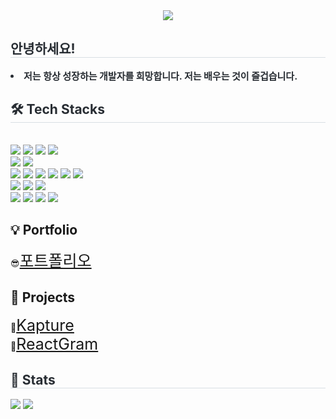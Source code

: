 <div align="center">
    <img
        src="https://capsule-render.vercel.app/api?type=egg&color=0:644f4f,100:f8f7f7&height=180&text=Hello%20World!%20I'm%20Jaehyeong&animation=twinkling&fontColor=4b4848&fontSize=40" />
</div>
<div style="text-align: left;">
    <h2 style="border-bottom: 1px solid #d8dee4; color: #282d33;"> 안녕하세요! </h2>
    <div style="font-weight: 700; font-size: 15px; text-align: left; color: #282d33;">
        <li> 저는 항상 성장하는 개발자를 희망합니다. 저는 배우는 것이 즐겁습니다.
    </div>
</div>
<div style="text-align: left;">
    <h2 style="border-bottom: 1px solid #d8dee4; color: #282d33;"> 🛠️ Tech Stacks </h2> <br>
    <div style="margin: ; text-align: left;" "text-align: left;">
        <img src="https://img.shields.io/badge/Java-007396?style=plastic&logo=Java&logoColor=white">
        <img src="https://img.shields.io/badge/Spring Boot-6DB33F?style=plastic&logo=Spring Boot&logoColor=white">
        <img src="https://img.shields.io/badge/AWS-232F3E?style=plastic&logo=Amazon%20AWS&logoColor=white">
        <img src="https://img.shields.io/badge/JSP-007396?style=plastic&logo=java&logoColor=white">
        <br />
        <img src="https://img.shields.io/badge/MySQL-4479A1?style=plastic&logo=MySQL&logoColor=white">
        <img src="https://img.shields.io/badge/Oracle-F80000?style=plastic&logo=Oracle&logoColor=white">
        <br /><img src="https://img.shields.io/badge/HTML5-E34F26?style=plastic&logo=HTML5&logoColor=white">
        <img src="https://img.shields.io/badge/CSS3-1572B6?style=plastic&logo=CSS3&logoColor=white">
        <img src="https://img.shields.io/badge/Javascript-F7DF1E?style=plastic&logo=Javascript&logoColor=white">
        <img src="https://img.shields.io/badge/jQuery-0769AD?style=plastic&logo=jQuery&logoColor=white">
        <img src="https://img.shields.io/badge/Vue.js-4FC08D?style=plastic&logo=Vue.js&logoColor=white">
        <img src="https://img.shields.io/badge/Ajax-0095D5?style=plastic&logo=javascript&logoColor=white">
        <br />
        <img src="https://img.shields.io/badge/React-61DAFB?style=plastic&logo=React&logoColor=white">
        <img src="https://img.shields.io/badge/Node.js-339933?style=plastic&logo=Node.js&logoColor=white">
        <img src="https://img.shields.io/badge/Express-000000?style=plastic&logo=Express&logoColor=white">
        <br />
        <img src="https://img.shields.io/badge/Apache Tomcat-F8DC75?style=plastic&logo=Apache Tomcat&logoColor=white">
        <img src="https://img.shields.io/badge/Linux-FCC624?style=plastic&logo=Linux&logoColor=white">
        <img src="https://img.shields.io/badge/Flutter-02569B?style=plastic&logo=Flutter&logoColor=white">
        <img src="https://img.shields.io/badge/Dart-0175C2?style=plastic&logo=Dart&logoColor=white">
    </div>
</div>
<div style="text-align: left;">
    <h2>💡 Portfolio </h2>
    <div>😎<a style="font-size: 25px;" href="https://www.notion.so/Portfolio-2006e1a0959280619b78dd083f38c89a?pvs=4">포트폴리오</a></div>
</div>
<div style="text-align: left;">
    <h2>📝 Projects </h2>
    <div>🍔<a style="font-size: 25px;" href="https://github.com/Taehun92/Project_Kapture">Kapture</a></div>
    <div>🥰<a style="font-size: 25px;" href="https://github.com/leejh8997/react_project">ReactGram</a></div>
</div>
<div style="text-align: left;">
    <h2 style="border-bottom: 1px solid #d8dee4; color: #282d33;"> 🏅 Stats </h2>
    <div style="text-align: left;"> <img
            src="https://github-readme-stats.vercel.app/api?username=leejh8997&bg_color=180,00000000,&title_color=000000&text_color=000000" />
        <img
            src="https://github-readme-stats.vercel.app/api/top-langs/?username=leejh8997&layout=compact&bg_color=180,00000000,&title_color=000000&text_color=000000" />
    </div>
